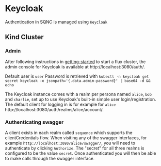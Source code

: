 # Keycloak

Authentication in SQNC is managed using [`Keycloak`](https://www.keycloak.org/)

## Kind Cluster

### Admin

After following instructions in [getting-started](./getting-started.md) to start a flux cluster, the admin console for Keycloak is available at http://localhost:3080/auth/.

Default user is `user`
Password is retrieved with `kubectl -n keycloak get secret keycloak -o jsonpath='{.data.admin-password}' | base64 -d && echo`

The Keycloak instance comes with a realm per persona named `alice`, `bob` and `charlie`, set up to use Keycloak's built-in simple user login/registration. The default client for logging in is for example for `alice` http://localhost:3080/auth/realms/alice/account/.

### Authenticating swagger

A client exists in each realm called `sequence` which supports the clientCredentials flow. When visiting any of the swagger interfaces, for example `http://localhost:3080/alice/swagger/`, you will need to authenticate by clicking `Authorize`. The "secret" for all three realms is configured to be the value `secret`. Once authenticated you will then be able to make calls through the swagger interface.
